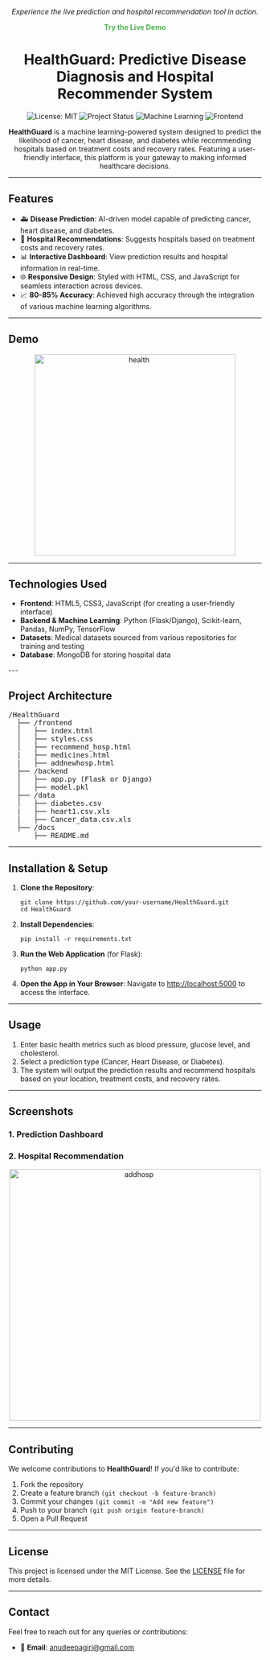 <p align="center"><i>Experience the live prediction and hospital recommendation tool in action.</i></p>
<p align="center">
  <a href="https://anudeepag.github.io/Disesases-Prediction-System/" target="_blank" style="text-decoration: none; color: #4CAF50; font-weight: bold;">Try the Live Demo</a>
</p>
  
<h1 align="center">HealthGuard: Predictive Disease Diagnosis and Hospital Recommender System</h1>

<p align="center">
  <img src="https://img.shields.io/badge/License-MIT-blue.svg" alt="License: MIT">
  <img src="https://img.shields.io/badge/Status-Active-brightgreen.svg" alt="Project Status">
  <img src="https://img.shields.io/badge/Machine%20Learning-Enabled-orange" alt="Machine Learning">
  <img src="https://img.shields.io/badge/Frontend-HTML%2FCSS%2FJS-yellowgreen" alt="Frontend">
</p>

<p align="center">
  <b>HealthGuard</b> is a machine learning-powered system designed to predict the likelihood of cancer, heart disease, and diabetes while recommending hospitals based on treatment costs and recovery rates. Featuring a user-friendly interface, this platform is your gateway to making informed healthcare decisions.
</p>

---

<h2>Features</h2>

<ul>
  <li>🚑 <b>Disease Prediction</b>: AI-driven model capable of predicting cancer, heart disease, and diabetes.</li>
  <li>🏥 <b>Hospital Recommendations</b>: Suggests hospitals based on treatment costs and recovery rates.</li>
  <li>📊 <b>Interactive Dashboard</b>: View prediction results and hospital information in real-time.</li>
  <li>🌐 <b>Responsive Design</b>: Styled with HTML, CSS, and JavaScript for seamless interaction across devices.</li>
  <li>📈 <b>80-85% Accuracy</b>: Achieved high accuracy through the integration of various machine learning algorithms.</li>
</ul>

---

<h2>Demo</h2>
<p align="center">
  <img width="400" alt="health" src="https://github.com/user-attachments/assets/d0244a8a-0f35-4be0-883e-af23e72a00b6" alt="HealthGuard Demo">
</p>

---
<h2>Technologies Used</h2>

<ul>
  <li><b>Frontend</b>: HTML5, CSS3, JavaScript (for creating a user-friendly interface)</li>
  <li><b>Backend & Machine Learning</b>: Python (Flask/Django), Scikit-learn, Pandas, NumPy, TensorFlow</li>
  <li><b>Datasets</b>: Medical datasets sourced from various repositories for training and testing</li>
  <li><b>Database</b>: MongoDB for storing hospital data</li>
</ul>
---

<h2>Project Architecture</h2>

<pre>
/HealthGuard
  ├── /frontend
  │   ├── index.html
  │   ├── styles.css
  │   ├── recommend_hosp.html
  |   ├── medicines.html
  |   ├── addnewhosp.html
  ├── /backend
  │   ├── app.py (Flask or Django)
  │   ├── model.pkl
  ├── /data
  │   ├── diabetes.csv
  |   ├── heart1.csv.xls
  |   ├── Cancer_data.csv.xls
  ├── /docs
      ├── README.md
</pre>

---

<h2>Installation & Setup</h2>

<ol>
  <li><b>Clone the Repository</b>:
    <pre><code>git clone https://github.com/your-username/HealthGuard.git
cd HealthGuard</code></pre>
  </li>
  <li><b>Install Dependencies</b>:
    <pre><code>pip install -r requirements.txt</code></pre>
  </li>
  <li><b>Run the Web Application</b> (for Flask):
    <pre><code>python app.py</code></pre>
  </li>
  <li><b>Open the App in Your Browser</b>: Navigate to <a href="http://localhost:5000" target="_blank">http://localhost:5000</a> to access the interface.</li>
</ol>

---

<h2>Usage</h2>

<ol>
  <li>Enter basic health metrics such as blood pressure, glucose level, and cholesterol.</li>
  <li>Select a prediction type (Cancer, Heart Disease, or Diabetes).</li>
  <li>The system will output the prediction results and recommend hospitals based on your location, treatment costs, and recovery rates.</li>
</ol>

---

<h2>Screenshots</h2>

<h3>1. Prediction Dashboard</h3>
<h3>2. Hospital Recommendation</h3>
<p align="center">
  <img width="500" alt="addhosp" src="https://github.com/user-attachments/assets/0231b088-945c-4fe3-a8fb-88ab414780a6" alt="Hospital Recommendation">
</p>

---

<h2>Contributing</h2>
<p>We welcome contributions to <b>HealthGuard</b>! If you'd like to contribute:</p>

<ol>
  <li>Fork the repository</li>
  <li>Create a feature branch <code>(git checkout -b feature-branch)</code></li>
  <li>Commit your changes <code>(git commit -m "Add new feature")</code></li>
  <li>Push to your branch <code>(git push origin feature-branch)</code></li>
  <li>Open a Pull Request</li>
</ol>

---

<h2>License</h2>
<p>This project is licensed under the MIT License. See the <a href="LICENSE" target="_blank">LICENSE</a> file for more details.</p>

---

<h2>Contact</h2>
<p>Feel free to reach out for any queries or contributions:</p>

<ul>
  <li>📧 <b>Email</b>: <a href="anudeepagiri@gmail.com">anudeepagiri@gmail.com</a></li>
</ul>



